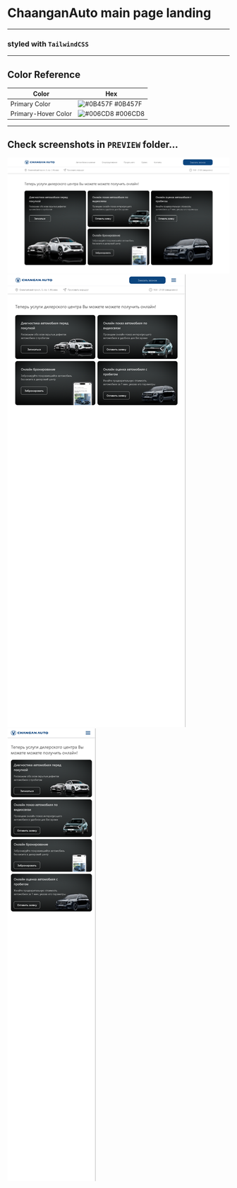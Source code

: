 # ChaanganAuto main page landing

---

### styled with `TailwindCSS`

---

## Color Reference

| Color            | Hex                                                              |
| ---------------- | ---------------------------------------------------------------- |
| Primary Color     | ![#0B457F](https://via.placeholder.com/10/0B457F?text=+) #0B457F |
| Primary-Hover Color | ![#006CD8](https://via.placeholder.com/10/006CD8?text=+) #006CD8 |

---

## Check screenshots in `PREVIEW` folder... 

![MainScreenDesktop](https://github.com/Eduardick1/ChanganAuto/blob/main/PREVIEW/Desktop.png)
![MainScreenTablet](https://github.com/Eduardick1/ChanganAuto/blob/main/PREVIEW/Tablet.png)
![MainScreenMobile](https://github.com/Eduardick1/ChanganAuto/blob/main/PREVIEW/Mobile.png)

